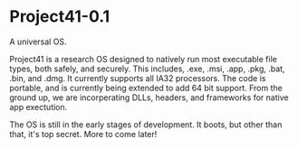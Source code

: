# Project41-0.1
A universal OS.

Project41 is a research OS designed to natively run most executable file types, both safely, and securely. This includes, .exe, .msi, .app, .pkg, .bat, .bin, and .dmg. It currently supports all IA32 processors. The code is portable, and is currently being extended to add 64 bit support. From the ground up, we are incorperating DLLs, headers, and frameworks for native app exectution.

The OS is still in the early stages of development. It boots, but other than that, it's top secret. More to come later!
